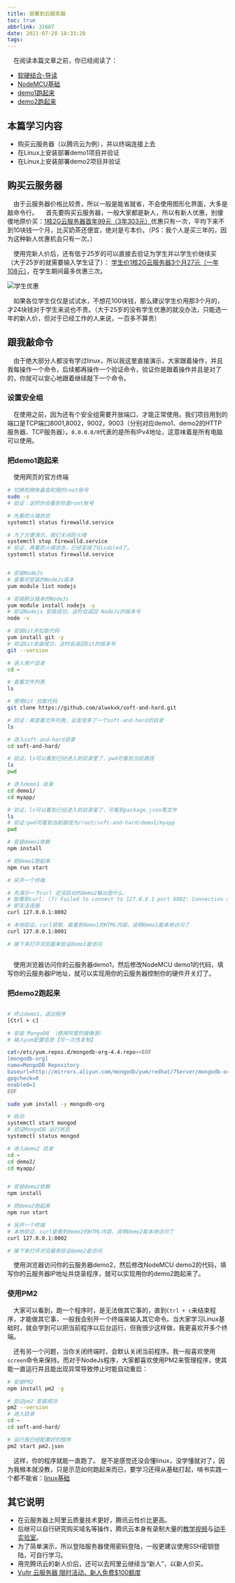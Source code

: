 ```yaml
---
title: 部署到云服务器
toc: true
abbrlink: 31687
date: 2021-07-28 18:33:28
tags:
---
```


&emsp;在阅读本篇文章之前，你已经阅读了：
- [软硬结合-导读](/posts/44755)
- [NodeMCU基础](/posts/31494)
- [demo1跑起来](/posts/64786/)
- [demo2跑起来](/posts/64786/)

## 本篇学习内容
- 购买云服务器（以腾讯云为例），并以终端连接上去
- 在Linux上安装部署demo1项目并验证
- 在Linux上安装部署demo2项目并验证

## 购买云服务器
&emsp;由于云服务器价格比较贵，所以一般是能省就省，不会使用图形化界面，大多是敲命令行。
&emsp;首先要购买云服务器，一般大家都是新人，所以有新人优惠，别傻傻地原价买：[1核2G云服务器首年99元（3年303元）](https://cloud.tencent.com/act/new?fromSource=gwzcw.4325959.4325959.4325959&utm_medium=cps&utm_id=gwzcw.4325959.4325959.4325959&cps_key=baa84ded7a9778d3aa1addcd4fbb8b24)优惠只有一次，平均下来不到10块钱一个月，比买奶茶还便宜，绝对是亏本价。（PS：我个人是买三年的，因为这种新人优惠机会只有一次。）

&emsp;使用完新人价后，还有低于25岁的可以直接去验证为学生并以学生价继续买（大于25岁的就需要输入学生证了）：
[学生价1核2G云服务器3个月27元（一年108元）](https://cloud.tencent.com/act/campus?fromSource=gwzcw.4325959.4325959.4325959&utm_medium=cps&utm_id=gwzcw.4325959.4325959.4325959&cps_key=baa84ded7a9778d3aa1addcd4fbb8b24)，在学生期间最多优惠三次。

![学生优惠](/blog_images/学生优惠.png)

&emsp;如果各位学生仅仅是试试水，不想花100块钱，那么建议学生价用那3个月的，才24块钱对于学生来说也不贵。（大于25岁的没有学生优惠的就没办法，只能选一年的新人价，但对于已经工作的人来说，一百多不算贵）

## 跟我敲命令
&emsp;由于绝大部分人都没有学过linux，所以我这里直接演示，大家跟着操作，并且我每操作一个命令，后续都再操作一个验证命令，验证你是跟着操作并且是对了的，你就可以安心地跟着继续敲下一个命令。
### 设置安全组
&emsp;在使用之前，因为还有个安全组需要开放端口，才能正常使用。我们项目用到的端口是TCP端口8001,8002，9002，9003（分别对应demo1、demo2的HTTP服务器、TCP服务器）。`0.0.0.0/0`代表的是所有IPv4地址，这意味着是所有电脑可以使用。

### 把demo1跑起来
&emsp;使用网页的官方终端
```bash
# 切换到拥有最高权限的root账号
sudo -s
# 验证：这时你会看到你是root账号

# 先看防火墙状态
systemctl status firewalld.service

# 为了方便演示，我们关闭防火墙
systemctl stop firewalld.service
# 验证，再看防火墙状态，已经变成了disabled了。
systemctl status firewalld.service


# 安装NodeJs
# 查看可安装的NodeJs版本
yum module list nodejs

# 安装默认版本的NodeJs
yum module install nodejs -y
# 验证Nodejs 安装成功，这时会返回 NodeJs的版本号
node -v

# 安装Git并拉取代码
yum install git -y
# 验证Git安装成功，这时会返回Git的版本号
git --version

# 进入用户目录
cd ~

# 查看文件列表
ls

# 使用Git 拉取代码
git clone https://github.com/alwxkxk/soft-and-hard.git

# 验证：再查看文件列表，会发现多了一个soft-and-hard的目录
ls

# 进入soft-and-hard目录
cd soft-and-hard/

# 验证，ls可以看到已经进入到目录里了，pwd可看到当前路径
ls
pwd

# 进入demo1 目录
cd demo1/
cd myapp/

# 验证，ls可以看到已经进入到目录里了，可看到package.json等文件
ls
# 验证:pwd可看到当前路径为/root/soft-and-hard/demo1/myapp
pwd

# 安装demo1依赖
npm install

# 把demo1跑起来
npm run start

# 另开一个终端

# 先演示一下curl 还没启动的demo2输出是什么，
# 能看到curl: (7) Failed to connect to 127.0.0.1 port 8002: Connection refused
# 即无法连接
curl 127.0.0.1:8002

# 本地验证，curl获取，能看到demo1的HTML内容，说明demo1能本地访问了
curl 127.0.0.1:8001

# 接下来打开浏览器来验证demo1能访问



```

&emsp;使用浏览器访问你的云服务器demo1，然后修改NodeMCU demo1的代码，填写你的云服务器IP地址，就可以实现用你的云服务器控制你的硬件开关灯了。



### 把demo2跑起来
```bash

# 终止demo1，退出程序
[Ctrl + c]

# 安装 MongoDB （使用阿里的镜像源）
# 输入yum配置信息【可一次性复制】

cat>/etc/yum.repos.d/mongodb-org-4.4.repo<<EOF
[mongodb-org]
name=MongoDB Repository
baseurl=http://mirrors.aliyun.com/mongodb/yum/redhat/7Server/mongodb-org/4.4/x86_64/
gpgcheck=0
enabled=1
EOF

sudo yum install -y mongodb-org

# 启动
systemctl start mongod
# 验证MongoDB 运行状态
systemctl status mongod

# 进入demo2 目录
cd ~
cd demo2/
cd myapp/


# 安装demo2依赖
npm install

# 把demo2跑起来
npm run start

# 另开一个终端
# 本地验证，curl能看到demo2的HTML内容，说明demo2能本地访问了
curl 127.0.0.1:8002

# 接下来打开浏览器来验证demo2能访问

```


&emsp;使用浏览器访问你的云服务器demo2，然后修改NodeMCU demo2的代码，填写你的云服务器IP地址并烧录程序，就可以实现用你的demo2跑起来了。


### 使用PM2
&emsp;大家可以看到，跑一个程序时，是无法做其它事的，直到`Ctrl + c`来结束程序，才能做其它事，一般我会别开一个终端来输入其它命令。当大家学习Linux基础时，就会学到可以把当前程序以后台运行，但我很少这样做，我更喜欢开多个终端。

&emsp;还有另一个问题，当你关闭终端时，会默认关闭当前程序。我一般喜欢使用`screen`命令来保持。而对于NodeJs程序，大家都喜欢使用PM2来管理程序，使其能一直运行并且能出现异常导致停止时能自动重启：

```bash
# 安装PM2
npm install pm2 -g

# 验证pm2 安装成功
pm2 --version
# 进入目录
cd ~
cd soft-and-hard/

# 运行我已经配置好的程序
pm2 start pm2.json


```

&emsp;这样，你的程序就能一直跑了。 是不是感觉还没会懂linux，没学懂就对了，因为我根本就没教，只是示范如何跑起来而已，要学习还得从基础打起，啃书实践一个都不能省：[linux基础](/posts/34982)






## 其它说明
- 在云服务器上阿里云质量技术更好，腾讯云性价比更高。
- 后继可以自行研究购买域名等操作，腾讯云本身有录制大量的[教学视频](https://cloud.tencent.com/edu/learning?from=gw.head)与[动手实验室](https://cloud.tencent.com/developer/labs)。
- 为了简单演示，所以登陆服务器使用密码登陆，一般更建议使用SSH密钥登陆，可自行学习。
- 用完腾讯云的新人价后，还可以去阿里云继续当“新人”，以新人价买。
- [Vultr 云服务器 限时活动，新人免费$100额度](https://www.vultr.com/?ref=8911389-6G)

